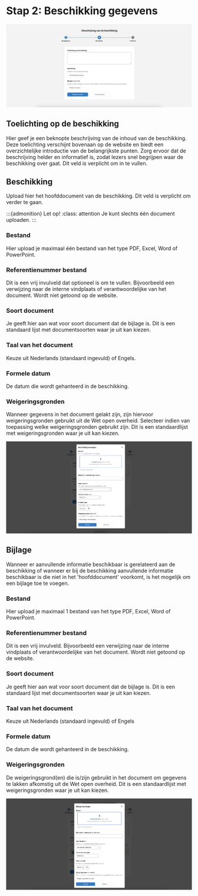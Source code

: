<!-- markdownlint-disable MD024 -->

# Stap 2: Beschikking gegevens

![Afbeelding toont de tweede stap van de upload wizard van de balie](img/beschikking_2.png)

## Toelichting op de beschikking

Hier geef je een beknopte beschrijving van de inhoud van de beschikking. Deze toelichting verschijnt bovenaan op de website
en biedt een overzichtelijke introductie van de belangrijkste punten. Zorg ervoor dat de beschrijving helder en informatief is,
zodat lezers snel begrijpen waar de beschikking over gaat. Dit veld is verplicht om in te vullen.

## Beschikking

Upload hier het hoofddocument van de beschikking. Dit veld is verplicht om verder te gaan.

:::{admonition} Let op!
:class: attention
Je kunt slechts één document uploaden.
:::

### Bestand

Hier upload je maximaal één bestand van het type PDF, Excel, Word of PowerPoint.

### Referentienummer bestand

Dit is een vrij invulveld dat optioneel is om te vullen. Bijvoorbeeld een verwijzing naar de interne vindplaats of verantwoordelijke
van het document. Wordt niet getoond op de website.

### Soort document

Je geeft hier aan wat voor soort document dat de bijlage is. Dit is een standaard lijst met documentsoorten waar je uit kan kiezen.

### Taal van het document

Keuze uit Nederlands (standaard ingevuld) of Engels.

### Formele datum

De datum die wordt gehanteerd in de beschikking.

### Weigeringsgronden

Wanneer gegevens in het document gelakt zijn, zijn hiervoor weigeringsgronden gebruikt uit de Wet open overheid. Selecteer
indien van toepassing welke weigeringsgronden gebruikt zijn. Dit is een standaardlijst met weigeringsgronden waar je uit kan kiezen.

![Afbeelding toont de derde stap van de uploadwizard van de balie waarin de metadata voor het hoofddocument wordt ingevuld.](img/beschikking_3.png)

## Bijlage

Wanneer er aanvullende informatie beschikbaar is gerelateerd aan de beschikking of wanneer er bij de beschikking aanvullende
informatie beschikbaar is die niet in het 'hoofddocument' voorkomt, is het mogelijk om een bijlage toe te voegen.

### Bestand

Hier upload je maximaal 1 bestand van het type PDF, Excel, Word of PowerPoint.

### Referentienummer bestand

Dit is een vrij invulveld. Bijvoorbeeld een verwijzing naar de interne vindplaats of verantwoordelijke van het document.
Wordt niet getoond op de website.

### Soort document

Je geeft hier aan wat voor soort document dat de bijlage is. Dit is een standaard lijst met documentsoorten waar je uit kan kiezen.

### Taal van het document

Keuze uit Nederlands (standaard ingevuld) of Engels

### Formele datum

De datum die wordt gehanteerd in de beschikking.

### Weigeringsgronden

De weigeringsgrond(en) die is/zijn gebruikt in het document om gegevens te lakken afkomstig uit de Wet open overheid. Dit is
een standaardlijst met weigeringsgronden waar je uit kan kiezen.

![Afbeelding toont de upload wizard voor de bijlage](img/beschikking_bijlage.png)
